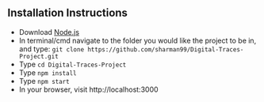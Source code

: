 ## Installation Instructions
* Download [Node.js](https://nodejs.org/en/download/)
* In terminal/cmd navigate to the folder you would like the project to be in, and type: `git clone https://github.com/sharman99/Digital-Traces-Project.git`
* Type `cd Digital-Traces-Project`
* Type `npm install`
* Type `npm start`
* In your browser, visit http://localhost:3000
